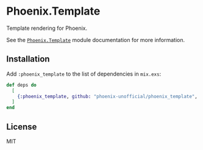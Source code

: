 # Phoenix.Template

Template rendering for Phoenix.

See the [`Phoenix.Template`](https://hexdocs.pm/phoenix_template/Phoenix.Template.html) module documentation for more information.

## Installation

Add `:phoenix_template` to the list of dependencies in `mix.exs`:

```elixir
def deps do
  [
    {:phoenix_template, github: "phoenix-unofficial/phoenix_template", tag: "<tag>"}
  ]
end
```

## License

MIT
